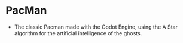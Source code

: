 # PacMan

- The classic Pacman made with the Godot Engine, using the A Star algorithm for the artificial intelligence of the ghosts.
